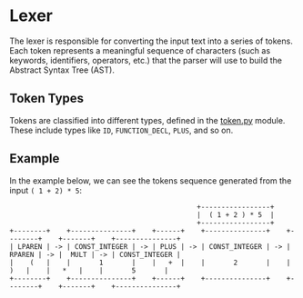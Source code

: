 
# Lexer

The lexer is responsible for converting the input text into a series of tokens. Each token represents a meaningful sequence of characters (such as keywords, identifiers, operators, etc.) that the parser will use to build the Abstract Syntax Tree (AST).

## Token Types

Tokens are classified into different types, defined in the [token.py](../src/interpreter/token.py) module. These include types like `ID`, `FUNCTION_DECL`, `PLUS`, and so on.

## Example

In the example below, we can see the tokens sequence generated from the input `( 1 + 2) * 5`:
```
                                              +-----------------+
                                              |  ( 1 + 2 ) * 5  |
                                              +-----------------+
+--------+    +---------------+    +------+    +---------------+    +--------+    +-------+    +---------------+
| LPAREN | -> | CONST_INTEGER | -> | PLUS | -> | CONST_INTEGER | -> | RPAREN | -> |  MULT | -> | CONST_INTEGER |
|    (   |    |       1       |    |   +  |    |       2       |    |    )   |    |   *   |    |       5       |
+--------+    +---------------+    +------+    +---------------+    +--------+    +-------+    +---------------+
```
